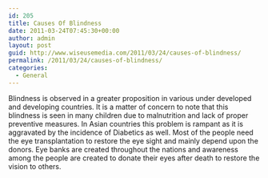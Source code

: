 ```yaml
---
id: 205
title: Causes Of Blindness
date: 2011-03-24T07:45:30+00:00
author: admin
layout: post
guid: http://www.wiseusemedia.com/2011/03/24/causes-of-blindness/
permalink: /2011/03/24/causes-of-blindness/
categories:
  - General
---
```

Blindness is observed in a greater proposition in various under developed and developing countries. It is a matter of concern to note that this blindness is seen in many children due to malnutrition and lack of proper preventive measures. In Asian countries this problem is rampant as it is aggravated by the incidence of Diabetics as well. Most of the people need the eye transplantation to restore the eye sight and mainly depend upon the donors. Eye banks are created throughout the nations and awareness among the people are created to donate their eyes after death to restore the vision to others.